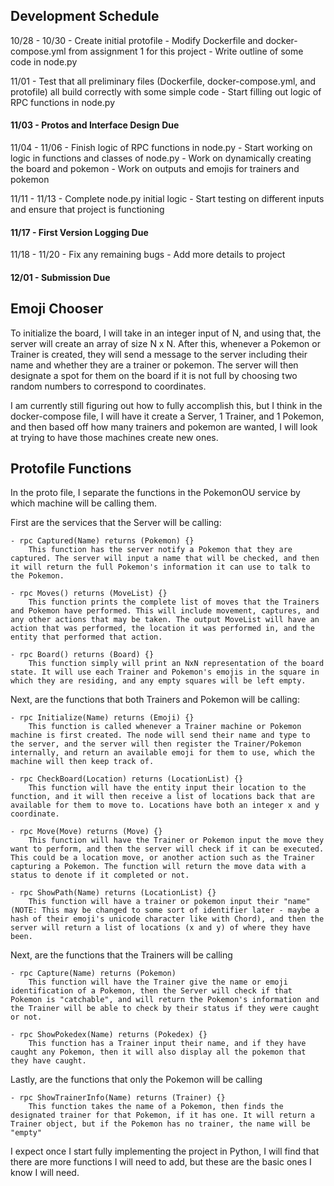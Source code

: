 ## Development Schedule

10/28 - 10/30
    - Create initial protofile
    - Modify Dockerfile and docker-compose.yml from assignment 1 for this project
    - Write outline of some code in node.py

11/01
    - Test that all preliminary files (Dockerfile, docker-compose.yml, and protofile) all build correctly with some simple code
    - Start filling out logic of RPC functions in node.py

#### 11/03 - Protos and Interface Design Due

11/04 - 11/06
    - Finish logic of RPC functions in node.py
    - Start working on logic in functions and classes of node.py
    - Work on dynamically creating the board and pokemon
        - Work on outputs and emojis for trainers and pokemon

11/11 - 11/13
    - Complete node.py initial logic
    - Start testing on different inputs and ensure that project is functioning

#### 11/17 - First Version Logging Due

11/18 - 11/20
    - Fix any remaining bugs
    - Add more details to project

#### 12/01 - Submission Due



## Emoji Chooser
To initialize the board, I will take in an integer input of N, and using that, the server will create an array of size N x N. After this, whenever a Pokemon or Trainer is created, they will send a message to the server including their name and whether they are a trainer or pokemon. The server will then designate a spot for them on the board if it is not full by choosing two random numbers to correspond to coordinates.

I am currently still figuring out how to fully accomplish this, but I think in the docker-compose file, I will have it create a Server, 1 Trainer, and 1 Pokemon, and then based off how many trainers and pokemon are wanted, I will look at trying to have those machines create new ones.


## Protofile Functions

In the proto file, I separate the functions in the PokemonOU service by which machine will be calling them.


First are the services that the Server will be calling:
    
    - rpc Captured(Name) returns (Pokemon) {}
        This function has the server notify a Pokemon that they are captured. The server will input a name that will be checked, and then it will return the full Pokemon's information it can use to talk to the Pokemon.

    - rpc Moves() returns (MoveList) {}
        This function prints the complete list of moves that the Trainers and Pokemon have performed. This will include movement, captures, and any other actions that may be taken. The output MoveList will have an action that was performed, the location it was performed in, and the entity that performed that action.

    - rpc Board() returns (Board) {}
        This function simply will print an NxN representation of the board state. It will use each Trainer and Pokemon's emojis in the square in which they are residing, and any empty squares will be left empty.


Next, are the functions that both Trainers and Pokemon will be calling:
    
    - rpc Initialize(Name) returns (Emoji) {}
        This function is called whenever a Trainer machine or Pokemon machine is first created. The node will send their name and type to the server, and the server will then register the Trainer/Pokemon internally, and return an available emoji for them to use, which the machine will then keep track of.
    
    - rpc CheckBoard(Location) returns (LocationList) {}
        This function will have the entity input their location to the function, and it will then receive a list of locations back that are available for them to move to. Locations have both an integer x and y coordinate.

    - rpc Move(Move) returns (Move) {}
        This function will have the Trainer or Pokemon input the move they want to perform, and then the server will check if it can be executed. This could be a location move, or another action such as the Trainer capturing a Pokemon. The function will return the move data with a status to denote if it completed or not.

    - rpc ShowPath(Name) returns (LocationList) {}
        This function will have a trainer or pokemon input their "name" (NOTE: This may be changed to some sort of identifier later - maybe a hash of their emoji's unicode character like with Chord), and then the server will return a list of locations (x and y) of where they have been.


Next, are the functions that the Trainers will be calling
    
    - rpc Capture(Name) returns (Pokemon)
        This function will have the Trainer give the name or emoji identification of a Pokemon, then the Server will check if that Pokemon is "catchable", and will return the Pokemon's information and the Trainer will be able to check by their status if they were caught or not.

    - rpc ShowPokedex(Name) returns (Pokedex) {}
        This function has a Trainer input their name, and if they have caught any Pokemon, then it will also display all the pokemon that they have caught.


Lastly, are the functions that only the Pokemon will be calling
    
    - rpc ShowTrainerInfo(Name) returns (Trainer) {}
        This function takes the name of a Pokemon, then finds the designated trainer for that Pokemon, if it has one. It will return a Trainer object, but if the Pokemon has no trainer, the name will be "empty"


I expect once I start fully implementing the project in Python, I will find that there are more functions I will need to add, but these are the basic ones I know I will need.